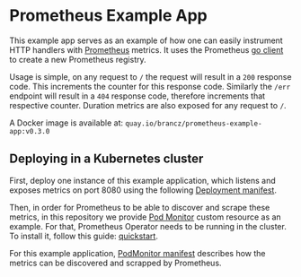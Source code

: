 # Prometheus Example App

This example app serves as an example of how one can easily instrument HTTP handlers with [Prometheus][prometheus] metrics. It uses the Prometheus [go client][client-golang] to create a new Prometheus registry.

Usage is simple, on any request to `/` the request will result in a `200` response code. This increments the counter for this response code. Similarly the `/err` endpoint will result in a `404` response code, therefore increments that respective counter. Duration metrics are also exposed for any request to `/`.

A Docker image is available at: `quay.io/brancz/prometheus-example-app:v0.3.0`

## Deploying in a Kubernetes cluster

First, deploy one instance of this example application, which listens and exposes metrics on port 8080 using the following [Deployment manifest](manifests/deployment.yaml).

Then, in order for Prometheus to be able to discover and scrape these metrics, in this repository we provide [Pod Monitor][prometheus-operator-crd] custom resource as an example. For that, Prometheus Operator needs to be running in the cluster. To install it, follow this guide: [quickstart][prometheus-operator-quickstart].

For this example application, [PodMonitor manifest](manifests/deployment.yaml) describes how the metrics can be discovered and scrapped by Prometheus.

[prometheus]:https://prometheus.io/
[client-golang]:https://github.com/prometheus/client_golang
[prometheus-operator-quickstart]:https://github.com/coreos/prometheus-operator#quickstart
[prometheus-operator-crd]:https://github.com/coreos/prometheus-operator#customresourcedefinitions
